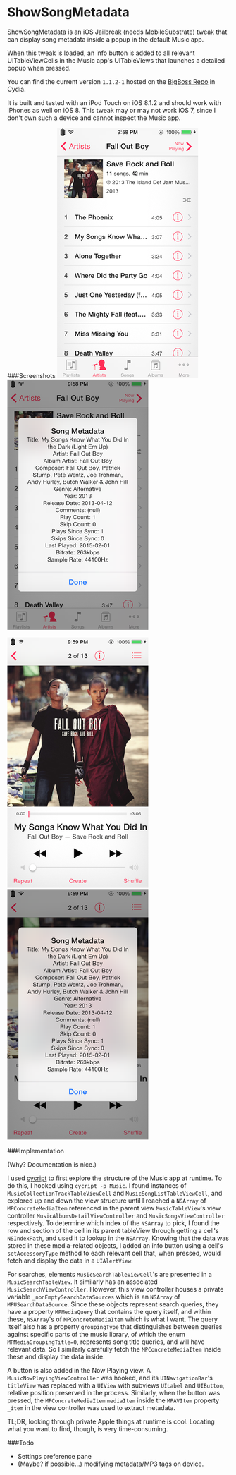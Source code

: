 # ShowSongMetadata

ShowSongMetadata is an iOS Jailbreak (needs MobileSubstrate) tweak that can display song metadata inside a popup in the default Music app.

When this tweak is loaded, an info button is added to all relevant UITableViewCells in the Music app's UITableViews
that launches a detailed popup when pressed.

You can find the current version ```1.1.2-1``` hosted on the
[BigBoss Repo](http://cydia.saurik.com/package/com.kyewei.showsongmetadata/) in Cydia.

It is built and tested with an iPod Touch on iOS 8.1.2 and should work with iPhones as well on iOS 8. This tweak may or may not work iOS 7, since I don't own such a device and cannot inspect the Music app.

###Screenshots
![Screenshot1](Assets/ArtistView1.PNG?raw=true)
![Screenshot2](Assets/ArtistView2.PNG?raw=true)


![Screenshot3](Assets/NowPlaying1.PNG?raw=true)
![Screenshot4](Assets/NowPlaying2.PNG?raw=true)


###Implementation

(Why? Documentation is nice.)

I used [cycript](http://iphonedevwiki.net/index.php/Cycript) to first explore the structure of the Music app at runtime. To do this, I hooked using ```cycript -p Music```. I found instances of ```MusicCollectionTrackTableViewCell``` and ```MusicSongListTableViewCell```, and explored up and down the view structure until I reached a ```NSArray``` of ```MPConcreteMediaItem``` referenced in the parent view ```MusicTableView```'s view controller ```MusicAlbumsDetailViewController``` and ```MusicSongsViewController``` respectively. To determine which index of the ```NSArray``` to pick, I found the row and section of the cell in its parent tableView through getting a cell's ```NSIndexPath```, and used it to lookup in the ```NSArray```. Knowing that the data was stored in these media-related objects, I added an info button using a cell's ```setAccessoryType``` method to each relevant cell that, when pressed, would fetch and display the data in a ```UIAlertView```.

For searches, elements ```MusicSearchTableViewCell```'s are presented in a ```MusicSearchTableView```. It similarly has an associated ```MusicSearchViewController```. However, this view controller houses a private variable ```_nonEmptySearchDataSources``` which is an ```NSArray``` of ```MPUSearchDataSource```. Since these objects represent search queries, they have a property ```MPMediaQuery``` that contains the query itself, and within these, ```NSArray```'s of ```MPConcreteMediaItem``` which is what I want. The query itself also has a property ```groupingType``` that distinguishes between queries against specific parts of the music library, of which the enum ```MPMediaGroupingTitle=0```, represents song title queries, and will have relevant data. So I similarly carefully fetch the ```MPConcreteMediaItem``` inside these and display the data inside.

A button is also added in the Now Playing view. A ```MusicNowPlayingViewController``` was hooked, and its ```UINavigationBar```'s ```titleView``` was replaced with a ```UIView``` with subviews ```UILabel``` and ```UIButton```, relative position preserved in the process. Similarly, when the button was pressed, the ```MPConcreteMediaItem``` ```mediaItem``` inside the ```MPAVItem``` property ```_item``` in the view controller was used to extract metadata.

TL;DR, looking through private Apple things at runtime is cool. Locating what you want to find, though, is very time-consuming.

###Todo
* Settings preference pane
* (Maybe? if possible...) modifying metadata/MP3 tags on device.
